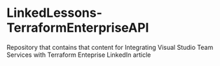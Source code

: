 # LinkedLessons-TerraformEnterpriseAPI
Repository that contains that content for Integrating Visual Studio Team Services with Terraform Enteprise LinkedIn article 

